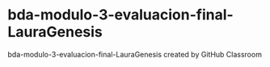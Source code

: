# bda-modulo-3-evaluacion-final-LauraGenesis
bda-modulo-3-evaluacion-final-LauraGenesis created by GitHub Classroom
